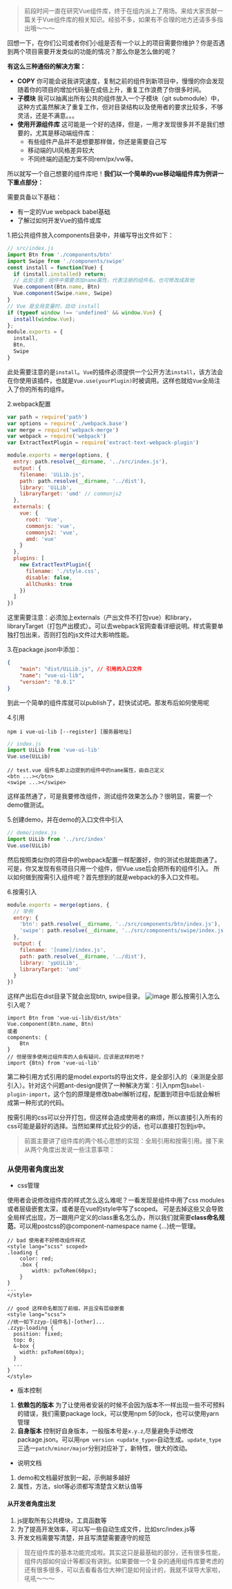
> 前段时间一直在研究Vue组件库，终于在组内派上了用场。来给大家贡献一篇关于Vue组件库的相关知识。经验不多，如果有不合理的地方还请多多指出哦～～～

回想一下，在你们公司或者你们小组是否有一个以上的项目需要你维护？你是否遇到两个项目需要开发类似的功能的情况？那么你是怎么做的呢？

**有这么三种通俗的解决方案：**

- **COPY** 你可能会说我讲究速度，复制之前的组件到新项目中，慢慢的你会发现随着你的项目的增加代码量在成倍上升，重复工作浪费了你很多时间。
- **子模块** 我可以抽离出所有公共的组件放入一个子模块（git submodule）中，这种方式虽然解决了重复工作，但对目录结构以及使用者的要求比较多，不够灵活，还是不满意。。。
- **使用开源组件库** 这可能是一个好的选择，但是，一用才发现很多并不是我们想要的，尤其是移动端组件库：
    - 有些组件产品并不是想要那样做，你还是需要自己写
    - 移动端的UI风格差异较大
    - 不同终端的适配方案不同rem/px/vw等。

所以就写一个自己想要的组件库吧！**我们以一个简单的vue移动端组件库为例讲一下重点部分：**

需要具备以下基础：

- 有一定的Vue webpack babel基础
- 了解过如何开发Vue的插件或库

1.把公共组件放入components目录中，并编写导出文件如下：
```javascript
// src/index.js
import Btn from './components/btn'
import Swipe from './components/swipe'
const install = function(Vue) {
  if (install.installed) return;
  // 此处注意：组件中需要添加name属性，代表注册的组件名，也可修改成其他
  Vue.component(Btn.name, Btn)
  Vue.component(Swipe.name, Swipe)
}
// Vue 是全局变量时，自动 install
if (typeof window !== 'undefined' && window.Vue) {
  install(window.Vue);
};
module.exports = {
  install,
  Btn,
  Swipe
}
```
此处需要注意的是`install`。`Vue`的插件必须提供一个公开方法`install`，该方法会在你使用该插件，也就是` Vue.use(yourPlugin) `时被调用。这样也就给`Vue`全局注入了你的所有的组件。

2.webpack配置
```javascript
var path = require('path')
var options = require('./webpack.base')
var merge = require('webpack-merge')
var webpack = require('webpack')
var ExtractTextPlugin = require('extract-text-webpack-plugin')

module.exports = merge(options, {
  entry: path.resolve(__dirname, '../src/index.js'),
  output: {
    filename: 'UiLib.js',
    path: path.resolve(__dirname, '../dist'),
    library: 'UiLib',
    libraryTarget: 'umd' // commonjs2
  },
  externals: {
    vue: {
      root: 'Vue',
      commonjs: 'vue',
      commonjs2: 'vue',
      amd: 'vue'
    }
  },
  plugins: [
    new ExtractTextPlugin({
      filename: './style.css',
      disable: false,
      allChunks: true
    })
  ]
})
```
这里需要注意：必须加上externals（产出文件不打包vue）和library，libraryTarget（打包产出模式）。可以去webpack官网查看详细说明。样式需要单独打包出来，否则打包的js文件过大影响性能。

3.在package.json中添加：
```json
{
    "main": "dist/UiLib.js", // 引用的入口文件
    "name": "vue-ui-lib",
    "version": "0.0.1"
}
```
到此一个简单的组件库就可以publish了，赶快试试吧。那发布后如何使用呢

4.引用
```
npm i vue-ui-lib [--register] [服务器地址]
```
```javascript
// index.js
import UiLib from 'vue-ui-lib'
Vue.use(UiLib)
```
```vue
// test.vue 组件名即上边提到的组件中的name属性，由自己定义
<btn ...></btn>
<swipe ...></swipe>
```
这样虽然通了，可是我要修改组件，测试组件效果怎么办？很明显，需要一个demo做测试。

5.创建demo，并在demo的入口文件中引入
```javascript
// demo/index.js
import UiLib from '../src/index'
Vue.use(UiLib)
```
然后按照类似你的项目中的webpack配置一样配置好，你的测试也就能跑通了。可是，你又发现有些项目只用一个组件，但Vue.use后会把所有的组件引入。
所以如何做到按需引入组件呢？首先想到的就是webpack的多入口文件啦。

6.按需引入
```javascript
module.exports = merge(options, {
  // 举例
  entry: {
    'btn': path.resolve(__dirname, '../src/components/btn/index.js'),
    'swipe': path.resolve(__dirname, '../src/components/swipe/index.js')
  },
  output: {
    filename: '[name]/index.js',
    path: path.resolve(__dirname, '../dist'),
    library: 'ypUiLib',
    libraryTarget: 'umd'
  }
})
```
这样产出后在dist目录下就会出现btn, swipe目录。
![image](./images/img1.png)
那么按需引入怎么引入呢？
```
import Btn from 'vue-ui-lib/dist/btn'
Vue.component(Btn.name, Btn)
或者
components: {
    Btn
}
// 但是很多使用过组件库的人会有疑问，应该是这样的吧？
import {Btn} from 'vue-ui-lib'
```
第二种引用方式引用的是model.exports的导出文件，是全部引入的（亲测是全部引入）。针对这个问题ant-design提供了一种解决方案：引入npm包`babel-plugin-import`，这个包的原理是修改babel解析过程，配置到项目中后就会解析成第一种形式的代码。

按需引用的css可以分开打包，但这样会造成使用者的麻烦，所以直接引入所有的css可能是最好的选择。当然如果样式比较少的话，也可以直接打包到js中。

> 前面主要讲了组件库的两个核心思想的实现：全局引用和按需引用。接下来从两个角度出发说一些注意事项：

### 从使用者角度出发

- css管理

使用者会说修改组件库的样式怎么这么难呢？一看发现是组件中用了css modules或者层级嵌套太深，或者是在vue的style中写了scoped。
可是去掉这些又会导致全局样式出现，万一跟用户定义的class重名怎么办，所以我们就需要**class命名规范**，可以用postcss的@component-namespace name {...}统一管理。

```vue
// bad 使用者不好修改组件样式
<style lang="scss" scoped>
.loading {
    color: red;
    .box {
        width: pxToRem(60px);
    }
}
...
</style>

// good 这样命名都加了前缀，并且没有层级嵌套
<style lang="scss">
//统一如下zzyp-[组件名]-[other]...
.zzyp-loading {
  position: fixed;
  top: 0;
  &-box {
    width: pxToRem(60px);
  }
  ...
}
</style>
```

- 版本控制

1. **依赖包的版本** 为了让使用者安装的时候不会因为版本不一样出现一些不可预料的错误，我们需要package lock，可以使用npm 5的lock，也可以使用yarn管理
2. **自身版本** 控制好自身版本，一般版本号是`x.y.z`,尽量避免手动修改package.json。可以用`npm version <update_type>`自动生成。`update_type`三选一`patch/minor/major`分别对应补丁，新特性，很大的改动。

- 说明文档

1. demo和文档最好放到一起，示例越多越好
2. 属性，方法，slot等必须都写清楚含义默认值等

#### 从开发者角度出发

1. js提取所有公共模块，工具函数等
2. 为了提高开发效率，可以写一些自动生成文件，比如src/index.js等
3. 开发文档需要写清楚，并且写清楚需要遵守的规范

> 现在组件库的基本功能完成啦。其实这只是最基础的部分，还有很多性能，组件内部如何设计等都没有讲到。如果要做一个复杂的通用组件库要考虑的还有很多很多，可以去看看各位大神们是如何设计的，我就不误导大家啦，吼吼～～～